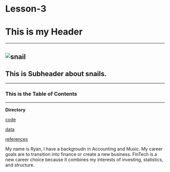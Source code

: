 # Lesson-3
# This is my Header
---
![snail](snail.jpg)
---
## This is Subheader about snails.
---
### This is the Table of Contents
---
**Directory**

[code](code)

[data](data)

[references](refernces)


My name is Ryan, I have a backgroudn in Accounting and Music.
My career goals are to transition into finance or create a new business.
FinTech is a new career choice because it combines my interests of investing, statistics, and structure. 